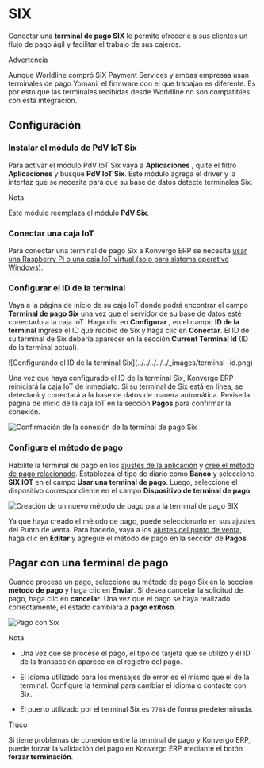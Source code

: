 # SIX

Conectar una **terminal de pago SIX** le permite ofrecerle a sus clientes un
flujo de pago ágil y facilitar el trabajo de sus cajeros.

<div class="alert alert-warning">
<p class="alert-title">
Advertencia</p><p>Aunque Worldline compró SIX Payment Services y ambas empresas usan terminales de pago Yomani, el firmware con el que trabajan es diferente. Es por esto que las terminales recibidas desde Worldline no son compatibles con esta integración.</p>
</div>

## Configuración

### Instalar el módulo de PdV IoT Six

Para activar el módulo PdV IoT Six vaya a **Aplicaciones** , quite el filtro
**Aplicaciones** y busque **PdV IoT Six**. Este módulo agrega el driver y la
interfaz que se necesita para que su base de datos detecte terminales Six.

<div class="alert alert-primary">
<p class="alert-title">
Nota</p><p>Este módulo reemplaza el módulo <b>PdV Six</b>.</p>
</div>

### Conectar una caja IoT

Para conectar una terminal de pago Six a Konvergo ERP se necesita [usar una Raspberry
Pi o una caja IoT virtual (solo para sistema operativo
Windows)](../../../../general/iot/config/connect).

### Configurar el ID de la terminal

Vaya a la página de inicio de su caja IoT donde podrá encontrar el campo
**Terminal de pago Six** una vez que el servidor de su base de datos esté
conectado a la caja IoT. Haga clic en **Configurar** , en el campo **ID de la
terminal** ingrese el ID que recibió de Six y haga clic en **Conectar**. El ID
de su terminal de Six debería aparecer en la sección **Current Terminal Id**
(ID de la terminal actual).

![Configurando el ID de la terminal Six](../../../../../_images/terminal-
id.png)

Una vez que haya configurado el ID de la terminal Six, Konvergo ERP reiniciará la caja
IoT de inmediato. Si su terminal de Six está en línea, se detectará y
conectará a la base de datos de manera automática. Revise la página de inicio
de la caja IoT en la sección **Pagos** para confirmar la conexión.

![Confirmación de la conexión de la terminal de pago
Six](../../../../../_images/id-configured.png)

### Configure el método de pago

Habilite la terminal de pago en los [ajustes de la
aplicación](../../configuration#configuration-settings) y [cree el método
de pago relacionado](../../payment_methods). Establezca el tipo de diario
como **Banco** y seleccione **SIX IOT** en el campo **Usar una terminal de
pago**. Luego, seleccione el dispositivo correspondiente en el campo
**Dispositivo de terminal de pago**.

![Creación de un nuevo método de pago para la terminal de pago
SIX](../../../../../_images/new-payment-method.png)

Ya que haya creado el método de pago, puede seleccionarlo en sus ajustes del
Punto de venta. Para hacerlo, vaya a los [ajustes del punto de
venta](../../configuration#configuration-settings), haga clic en
**Editar** y agregue el método de pago en la sección de **Pagos**.

## Pagar con una terminal de pago

Cuando procese un pago, seleccione su método de pago Six en la sección
**método de pago** y haga clic en **Enviar**. Si desea cancelar la solicitud
de pago, haga clic en **cancelar**. Una vez que el pago se haya realizado
correctamente, el estado cambiará a **pago exitoso**.

![Pago con Six](../../../../../_images/payment.png) <div class="alert alert-primary">
<p class="alert-title">
Nota</p><ul>
<li><p>Una vez que se procese el pago, el tipo de tarjeta que se utilizó y el ID de la transacción aparece en el registro del pago.</p></li>
<li><p>El idioma utilizado para los mensajes de error es el mismo que el de la terminal. Configure la terminal para cambiar el idioma o contacte con Six.</p></li>
<li><p>El puerto utilizado por el terminal Six es <code>7784</code> de forma predeterminada.</p></li>
</ul>
</div>
<div class="alert alert-info">
<p class="alert-title">
Truco</p><p>Si tiene problemas de conexión entre la terminal de pago y Konvergo ERP, puede forzar la validación del pago en Konvergo ERP mediante el botón <b>forzar terminación</b>.</p>
</div>

